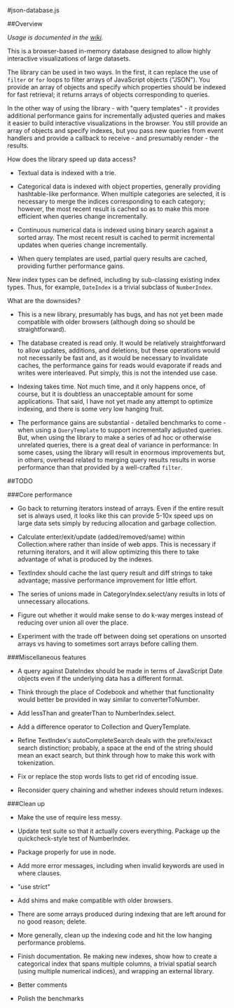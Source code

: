 #json-database.js

##Overview

_Usage is documented in the [wiki](https://github.com/wija/json-database.js/wiki/Documentation)._

This is a browser-based in-memory database designed to allow highly interactive visualizations of large datasets. 

The library can be used in two ways. In the first, it can replace the use of `filter` or `for` loops to filter arrays of JavaScript objects ("JSON").  You provide an array of objects and specify which properties should be indexed for fast retrieval; it returns arrays of objects corresponding to queries. 

In the other way of using the library - with "query templates" - it provides additional performance gains for incrementally adjusted queries and makes it easier to build interactive visualizations in the browser.  You still provide an array of objects and specify indexes, but you pass new queries from event handlers and provide a callback to receive - and presumably render - the results. 

How does the library speed up data access? 
 
* Textual data is indexed with a trie.

* Categorical data is indexed with object properties, generally providing hashtable-like performance. When multiple categories are selected, it is necessary to merge the indices corresponding to each category; however, the most recent result is cached so as to make this more efficient when queries change incrementally.

* Continuous numerical data is indexed using binary search against a sorted array. The most recent result is cached to permit incremental updates when queries change incrementally. 

* When query templates are used, partial query results are cached, providing further performance gains.

New index types can be defined, including by sub-classing existing index types. Thus, for example, `DateIndex` is a trivial subclass of `NumberIndex`.

What are the downsides?

* This is a new library, presumably has bugs, and has not yet been made compatible with older browsers (although doing so should be straightforward).

* The database created is read only. It would be relatively straightforward to allow updates, additions, and deletions, but these operations would not necessarily be fast and, as it would be necessary to invalidate caches, the performance gains for reads would evaporate if reads and writes were interleaved. Put simply, this is not the intended use case.

* Indexing takes time.  Not much time, and it only happens once, of course, but it is doubtless an unacceptable amount for some applications.  That said, I have not yet made any attempt to optimize  indexing, and there is some very low hanging fruit.

* The performance gains are substantial - detailed benchmarks to come - when using a `QueryTemplate` to support incrementally adjusted queries. But, when using the library to make a series of ad hoc or otherwise unrelated queries, there is a great deal of variance in performance: In some cases, using the library will result in enormous improvements but, in others, overhead related to merging query results results in worse performance than that provided by a well-crafted `filter`.

##TODO

###Core performance 

* Go back to returning iterators instead of arrays. Even if the entire result set is always used, it looks like this can provide 5-10x speed ups on large data sets simply by reducing allocation and garbage collection.

* Calculate enter/exit/update (added/removed/same) within Collection.where rather than inside of web apps. This is necessary if returning iterators, and it will allow optimizing this there to take advantage of what is produced by the indexes.

* TextIndex should cache the last query result and diff strings to take advantage; massive performance improvement for little effort.

* The series of unions made in CategoryIndex.select/any results in lots of unnecessary allocations.

* Figure out whether it would make sense to do k-way merges instead of reducing over union all over the place. 

* Experiment with the trade off between doing set operations on unsorted arrays vs having to sometimes sort arrays before calling them.

###Miscellaneous features

* A query against DateIndex should be made in terms of JavaScript Date objects even if the underlying data has a different format.

* Think through the place of Codebook and whether that functionality would better be provided in way similar to converterToNumber.

* Add lessThan and greaterThan to NumberIndex.select.

* Add a difference operator to Collection and QueryTemplate.

* Refine TextIndex's autoCompleteSearch deals with the prefix/exact search distinction; probably, a space at the end of the string should mean an exact search, but think through how to make this work with tokenization.

* Fix or replace the stop words lists to get rid of encoding issue.

* Reconsider query chaining and whether indexes should return indexes.

###Clean up

* Make the use of require less messy.

* Update test suite so that it actually covers everything.  Package up the quickcheck-style test of NumberIndex.

* Package properly for use in node.

* Add more error messages, including when invalid keywords are used in where clauses.

* "use strict"

* Add shims and make compatible with older browsers.

* There are some arrays produced during indexing that are left around for no good reason; delete.

* More generally, clean up the indexing code and hit the low hanging performance problems.

* Finish documentation. Re making new indexes, show how to create a categorical index that spans multiple columns, a trivial spatial search (using multiple numerical indices), and wrapping an external library.

* Better comments

* Polish the benchmarks
